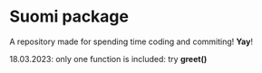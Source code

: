 # Suomi package
A repository made for spending time coding and commiting! **Yay**!

18.03.2023: only one function is included: try **greet()**
